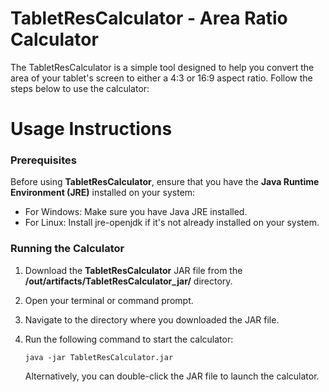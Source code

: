# TabletResCalculator - Area Ratio Calculator

The TabletResCalculator is a simple tool designed to help you convert the area of your tablet's screen to either a 4:3 or 16:9 aspect ratio. Follow the steps below to use the calculator:


# Usage Instructions
### Prerequisites

Before using **TabletResCalculator**, ensure that you have the **Java Runtime Environment (JRE)** installed on your system:

* For Windows: Make sure you have Java JRE installed.
* For Linux: Install jre-openjdk if it's not already installed on your system.

### Running the Calculator

1. Download the **TabletResCalculator** JAR file from the **/out/artifacts/TabletResCalculator_jar/** directory.

2. Open your terminal or command prompt.

3. Navigate to the directory where you downloaded the JAR file.

4. Run the following command to start the calculator:

   `java -jar TabletResCalculator.jar`

   Alternatively, you can double-click the JAR file to launch the calculator.
   



